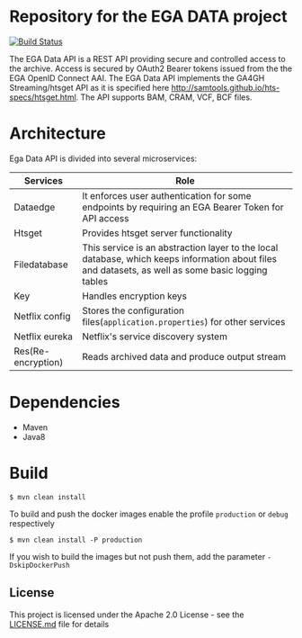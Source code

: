 # Repository for the EGA DATA project

[![Build Status](https://travis-ci.org/EGA-archive/ega-data-api.svg?branch=master)](https://travis-ci.org/EGA-archive/ega-data-api)


The EGA Data API is a REST API providing secure and controlled access to the archive. Access is secured by OAuth2 Bearer tokens issued from the the EGA OpenID Connect AAI. The EGA Data API implements the GA4GH Streaming/htsget API as it is specified here http://samtools.github.io/hts-specs/htsget.html. The API supports BAM, CRAM, VCF, BCF files.


# Architecture

Ega Data API is divided into several microservices:

| Services | Role |
| ------------- | ------------- |
| Dataedge  | It enforces user authentication for some endpoints by requiring an EGA Bearer Token for API access |
| Htsget  | Provides htsget server functionality |
| Filedatabase  | This service is an abstraction layer to the local database, which keeps information about files and datasets, as well as some basic logging tables |
| Key  | Handles encryption keys |
| Netflix config  | Stores the configuration files(`application.properties`) for other services |
| Netflix eureka  | Netflix's service discovery system |
| Res(Re-encryption)  | Reads archived data and produce output stream |

# Dependencies
* Maven
* Java8

# Build
```
$ mvn clean install
```

To build and push the docker images enable the profile `production` or `debug` respectively
```
$ mvn clean install -P production
```
If you wish to build the images but not push them, add the parameter `-DskipDockerPush`

## License

This project is licensed under the Apache 2.0 License - see the [LICENSE.md](LICENSE.md) file for details
